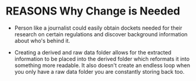 # REASONS Why Change is Needed

- Person like a journalist could easily obtain dockets needed for their research on certain regulations and discover background information about who's behind it. 

- Creating a derived and raw data folder allows for the extracted information to be placed into the derived folder which reformats it into something more readable. It also doesn't create an endless loop when you only have a raw data folder you are constantly storing back too. 

